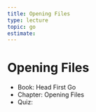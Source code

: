 ```yaml
---
title: Opening Files
type: lecture
topic: go
estimate:
---
```


# Opening Files

- Book: Head First Go
- Chapter: Opening Files
- Quiz:
